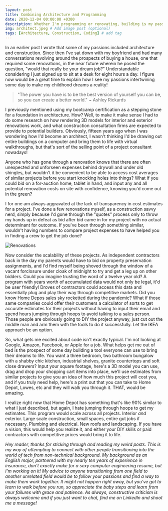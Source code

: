 ```yaml
---
layout: post
title: Combining Architecture and Programming
date: 2020-12-04 00:00:00 +0300
description: Whether I'm programming or renovating, building is my passion. # Add post description (optional)
img: architect.jpeg # Add image post (optional)
tags: [Architecture, Construction, Coding] # add tag
---
```

In an earlier post I wrote that some of my passions included architecture and construction. Since then I've sat down with my boyfriend and had many conversations revolving around the prospects of buying a house, one that required some renovations, in the near future wherein he posed the question, "would that really be your dream job?" Understandable considering I just signed up to sit at a desk for eight hours a day. I figure now would be a great time to explain how I see my passions intertwining some day to make my childhood dreams a reality! 

>"The power you have is to be the best version of yourself you can be, so you can create a better world." ~ Ashley Rickards

I previously mentioned using my bootcamp certification as a stepping stone for a foundation in architecture. How? Well, to make it make sense I had to do some research on how rendering 3D models for interior and exterior renovations work, and what construction consultation firms are expected to provide to potential builders. Obviously, fifteen years ago when I was wondering how I'd become an architect, I wasn't thinking I'd be drawing out entire buildings on a computer and bring them to life with virtual walkthroughs, but that's sort of the selling point of a project consultant nowadays! 

Anyone who has gone through a renovation knows that there are often unexpected and unforseen expenses behind drywall and under old shingles, but wouldn't it be convenient to be able to access cost averages of similar projects before you start knocking holes into things? What if you could bid on a for-auction home, tablet in hand, and input any and all potential renovation costs on site with confidence, knowing you'd come out in the green?

I for one am always aggravated at the lack of transparency in cost estimates for a project. I've done a few renovations myself, as a construction savvy nerd, simply because I'd gone through the "quotes" process only to throw my hands up in defeat as bid after bid came in for my project with no actual determinant for outcome. If you've been through something similar, wouldn't having numbers to compare project expenses to have helped you in finding a crew to get the job done? 

![Renovations]({{site.baseurl}}/assets/img/renovations.jpg)

Now consider the scalability of these projects. As independent contractors back in the day my parents would have to bid on property preservation assignments, and I'd find myself being shoved through the window of a vacant forclosure under cloak of midnight to try and get a leg up on other bidders. Could you imagine trusting the word of a twelve year old? A program with years worth of accumulated data would not only be legal, it'd be user friendly! Droves of contractors could access this data and essentially plug and play their way through competitive markets. Did you know Home Depos sales sky rocketted during the pandemic? What if those same companies could offer their customers a calculator of sorts to get accurate estimates for their projects without having to input their email and spend hours jumping through hoops to avoid talking to a sales person. Those people are obviously going to DIY the project anyway, just cut out the middle man and arm them with the tools to do it successfully. Let the IKEA approach be an option.

So, what gets me excited about code isn't exactly typical. I'm not looking at Google, Amazon, Facebook, or Apple for a job. What helps get me out of bed is the prospect of some day building a tool everyone can use to bring their dreams to life. You want a three bedroom, two bathroom bungalow with a shabby chic kitchen, industrial shelves, granite countertops and soft close drawers? Input your square footage, here's a 3D model you can use, drag and drop your shopping cart items into place, we'll use estimates from similar projects to give you an idea of how much this project will cost you, and if you truly need help, here's a print out that you can take to Home Depot, Lowes, etc and they will walk you through it. THAT, would be amazing. 

I realize right now that Home Depot has something that's like 90% similar to what I just described, but again, I hate jumping through hoops to get my estimates. This program would scale across all projects. Interior <i>and</i> exterior. Large scale construction, small spaces, entire gut jobs if necessary. Plumbing and electrical. New roofs and landscaping. If you have a vision, this would help you realize it, and either your DIY skills or paid contractors with competitive prices would bring it to life.

<i>Hey reader, thanks for sticking through and reading my weird posts. This is my way of attempting to connect with other people transitioning into the world of tech from non-technical background. My background as an English major, partnered with my nearly ten years of experience in insurance, don't exactly make for a sexy computer engineering resume, but I'm working on it! My advice to anyone transitioning from one field to another unrelated field would be to follow your passions and find a way to make them work together. It might not happen right away, but you've got to learn to walk before you run, so appreciate the baby steps and learn from your failures with grace and patience. As always, constructive criticism is always welcome and if you just want to chat, find me on LinkedIn and shoot me a message!</i>
